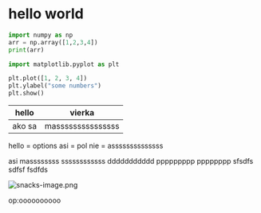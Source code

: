 # hello world

```python
import numpy as np
arr = np.array([1,2,3,4])
print(arr)
```

```python
import matplotlib.pyplot as plt

plt.plot([1, 2, 3, 4])
plt.ylabel("some numbers")
plt.show()
```
<hello how >

| hello  | vierka            |
| --     | --                |
| ako sa | masssssssssssssss |



hello = options
asi   = pol
nie   = assssssssssssss


asi         massssssss ssssssssssss
ddddddddddd ppppppppp  pppppppp
sfsdfs      sdfsf      fsdfds

![snacks-image.png](images/snacks-image.png)

op:oooooooooo
